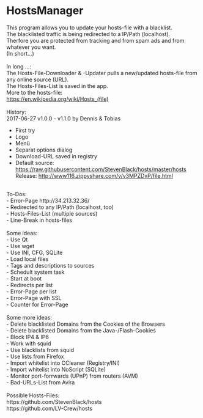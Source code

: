 # HostsManager
This program allows you to update your hosts-file with a blacklist.<br>
The blacklisted traffic is being redirected to a IP/Path (localhost).<br>
Therfore you are protected from tracking and from spam ads and from whatever you want.<br>
(In short...)<br>
<br>
In long ...:<br>
The Hosts-File-Downloader & -Updater pulls a new/updated hosts-file from any online source (URL).<br>
The Hosts-Files-List is saved in the app.<br>
More to the hosts-file:<br>
https://en.wikipedia.org/wiki/Hosts_(file)<br>
<br>
History:<br>
2017-06-27 v1.0.0 - v1.1.0 by Dennis & Tobias<br>
- First try
- Logo
- Menü
- Separat options dialog
- Download-URL saved in registry
- Default source: https://raw.githubusercontent.com/StevenBlack/hosts/master/hosts<br>
Release: http://www116.zippyshare.com/v/v3MPZDxP/file.html<br>
<br>
To-Dos:<br>
- Error-Page http://34.213.32.36/<br>
- Redirected to any IP/Path (localhost, too)<br>
- Hosts-Files-List (multiple sources)<br>
- Line-Break in hosts-files<br>
<br>
Some ideas:<br>
- Use Qt<br>
- Use wget<br>
- Use INI, CFG, SQLite<br>
- Load local files<br>
- Tags and descriptions to sources<br>
- Schedult system task<br>
- Start at boot<br>
- Redirects per list<br>
- Error-Page per list<br>
- Error-Page with SSL<br>
- Counter for Error-Page<br>
<br>
Some more ideas:<br>
- Delete blacklisted Domains from the Cookies of the Browsers<br>
- Delete blacklisted Domains from the Java-/Flash-Cookies<br>
- Block IP4 & IP6<br>
- Work with squid<br>
- Use blacklists from squid<br>
- Use lists from Firefox<br>
- Import whitelist into CCleaner (Registry/INI)<br>
- Import whitelist into NoScript (SQLite)<br>
- Monitor port-forrwards (UPnP) from routers (AVM)<br>
- Bad-URLs-List from Avira<br>
<br>
Possible Hosts-Files:<br>
https://github.com/StevenBlack/hosts<br>
https://github.com/LV-Crew/hosts<br>
<br>
